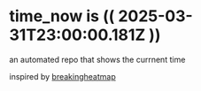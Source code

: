 # time_now is (( 2025-03-31T23:00:00.181Z ))

an automated repo that shows the currnent time

inspired by [breakingheatmap](https://github.com/breakingheatmap/breakingheatmap)